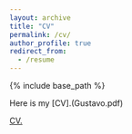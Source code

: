 ```yaml
---
layout: archive
title: "CV"
permalink: /cv/
author_profile: true
redirect_from:
  - /resume
---
```


{% include base_path %}

Here is my [CV].(Gustavo.pdf)

<a href="GAlbuquerque/galbuquerque.github.io/files/Gustavo.pdf" target="_blank">CV.</a>

